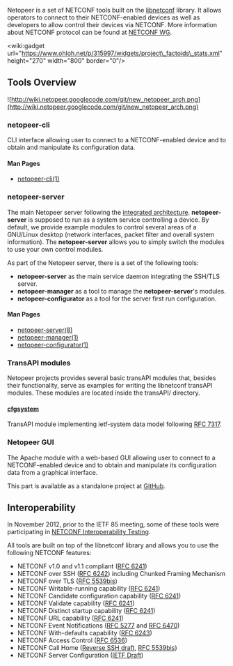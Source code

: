 Netopeer is a set of NETCONF tools built on the [libnetconf](https://libnetconf.googlecode.com) library. It allows operators to connect to their NETCONF-enabled devices as well as developers to allow control their devices via NETCONF. More information about NETCONF protocol can be found at [NETCONF WG](http://trac.tools.ietf.org/wg/netconf/trac/wiki).

&lt;wiki:gadget url="https://www.ohloh.net/p/315997/widgets/project\_factoids\_stats.xml" height="270" width="800" border="0"/&gt;

## Tools Overview ##

![http://wiki.netopeer.googlecode.com/git/new_netopeer_arch.png](http://wiki.netopeer.googlecode.com/git/new_netopeer_arch.png)

### netopeer-cli ###
CLI interface allowing user to connect to a NETCONF-enabled device and to obtain and manipulate its configuration data.

#### Man Pages ####
  * [netopeer-cli(1)](http://netopeer.googlecode.com/git/cli/doc/netopeer-cli.1.html)

### netopeer-server ###
The main Netopeer server following the [integrated architecture](http://libnetconf.googlecode.com/git/doc/doxygen/html/da/db3/server.html#server-arch-integrated). **netopeer-server** is supposed to run as a system service controlling a device. By default, we provide example modules to control several areas of a GNU/Linux desktop (network interfaces, packet filter and overall system information). The **netopeer-server** allows you to simply switch the modules to use your own control modules.

As part of the Netopeer server, there is a set of the following tools:
  * **netopeer-server** as the main service daemon integrating the SSH/TLS server.
  * **netopeer-manager** as a tool to manage the **netopeer-server**'s modules.
  * **netopeer-configurator** as a tool for the server first run configuration.

#### Man Pages ####
  * [netopeer-server(8)](http://netopeer.googlecode.com/git/server/netopeer-server.8.html)
  * [netopeer-manager(1)](http://netopeer.googlecode.com/git/server/manager/netopeer-manager.1.html)
  * [netopeer-configurator(1)](http://netopeer.googlecode.com/git/server/configurator/netopeer-configurator.1.html)

### TransAPI modules ###

Netopeer projects provides several basic transAPI modules that, besides their functionality, serve as examples for writing the libnetconf transAPI modules. These modules are located inside the transAPI/ directory.

#### [cfgsystem](cfgsystem.md) ####

TransAPI module implementing ietf-system data model following <a href='http://tools.ietf.org/html/rfc7317'>RFC 7317</a>.


### Netopeer GUI ###
The Apache module with a web-based GUI allowing user to connect to a NETCONF-enabled device and to obtain and manipulate its configuration data from a graphical interface.

This part is available as a standalone project at [GitHub](https://github.com/CESNET/Netopeer-GUI).


## Interoperability ##

In November 2012, prior to the IETF 85 meeting, some of these tools were participating in [NETCONF Interoperability Testing](http://www.internetsociety.org/articles/successful-netconf-interoperability-testing-announced-ietf-85).

All tools are built on top of the libnetconf library and allows you to use the following NETCONF features:

  * NETCONF v1.0 and v1.1 compliant ([RFC 6241](http://tools.ietf.org/html/rfc6241))
  * NETCONF over SSH ([RFC 6242](http://tools.ietf.org/html/rfc6242)) including Chunked Framing Mechanism
  * NETCONF over TLS ([RFC 5539bis](http://tools.ietf.org/html/draft-ietf-netconf-rfc5539bis-05))
  * NETCONF Writable-running capability ([RFC 6241](http://tools.ietf.org/html/rfc6241))
  * NETCONF Candidate configuration capability ([RFC 6241](http://tools.ietf.org/html/rfc6241))
  * NETCONF Validate capability ([RFC 6241](http://tools.ietf.org/html/rfc6241))
  * NETCONF Distinct startup capability ([RFC 6241](http://tools.ietf.org/html/rfc6241))
  * NETCONF URL capability ([RFC 6241](http://tools.ietf.org/html/rfc6241))
  * NETCONF Event Notifications ([RFC 5277](http://tools.ietf.org/html/rfc5277) and [RFC 6470](http://tools.ietf.org/html/rfc6470))
  * NETCONF With-defaults capability ([RFC 6243](http://tools.ietf.org/html/rfc6243))
  * NETCONF Access Control ([RFC 6536](http://tools.ietf.org/html/rfc6536))
  * NETCONF Call Home ([Reverse SSH draft](http://tools.ietf.org/html/draft-ietf-netconf-reverse-ssh-05), [RFC 5539bis](http://tools.ietf.org/html/draft-ietf-netconf-rfc5539bis-05))
  * NETCONF Server Configuration ([IETF Draft](http://tools.ietf.org/html/draft-kwatsen-netconf-server-01))